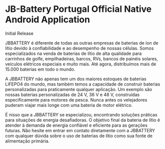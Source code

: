 # JB-Battery Portugal Official Native Android Application

Initial Release

JBBATTERY é diferente de todas as outras empresas de baterias de íon de lítio devido à confiabilidade e ao desempenho de nossas células. Somos especializados na venda de baterias de lítio de alta qualidade para carrinhos de golfe, empilhadeiras, barcos, RVs, bancos de painéis solares, veículos elétricos especiais e muito mais. Até agora, distribuímos mais de 15.000 baterias em todo o mundo.

A JBBATTERY não apenas tem um dos maiores estoques de baterias LiFEPO4 do mundo, mas também temos a capacidade de construir baterias personalizadas para praticamente qualquer aplicação. Um exemplo são nossas baterias personalizadas de 24 V, 36 V e 48 V, construídas especificamente para motores de pesca. Nunca antes os velejadores puderam viajar mais longe com uma bateria de motor elétrico.

É nisso que a JBBATTERY se especializou, encontrando soluções práticas para situações de energia desafiadoras. O objetivo final da bateria de lítio é atender à demanda de energia confiável e eficiente para as gerações futuras. Não hesite em entrar em contato diretamente com a JBBATTERY com qualquer dúvida sobre o uso de baterias de lítio como sua fonte de alimentação primária.
